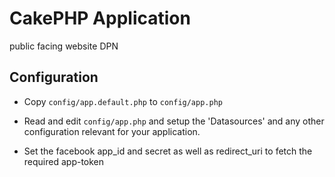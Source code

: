 # CakePHP Application

public facing website DPN

## Configuration

- Copy `config/app.default.php` to `config/app.php`
- Read and edit `config/app.php` and setup the 'Datasources' and any other
configuration relevant for your application.

- Set the facebook app_id and secret as well as redirect_uri to fetch the required app-token
